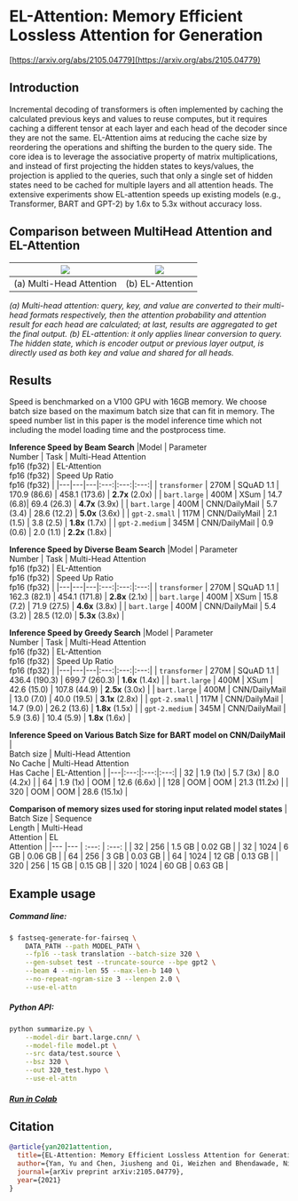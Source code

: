 # EL-Attention: Memory Efficient Lossless Attention for Generation

[https://arxiv.org/abs/2105.04779](https://arxiv.org/abs/2105.04779)

## Introduction

Incremental decoding of transformers is often implemented by caching the calculated previous keys and values to reuse computes, but it requires caching a different tensor at each layer and each head of the decoder since they are not the same. EL-Attention aims at reducing the cache size by reordering the operations and shifting the burden to the query side. The core idea is to leverage the associative property of matrix multiplications, and instead of first projecting the hidden states to keys/values, the projection is applied to the queries, such that only a single set of hidden states need to be cached for multiple layers and all attention heads. The extensive experiments show EL-attention speeds up existing models (e.g., Transformer, BART and GPT-2) by 1.6x to 5.3x without accuracy loss. 

## Comparison between MultiHead Attention and EL-Attention

![](subfigure-multi-head-attention.png)  |  ![](subfigure-EL-attention.png)
:-------------------------:|:-------------------------:
(a) Multi-Head Attention             |  (b) EL-Attention





*(a) Multi-head attention: query, key, and value are converted to their multi-head formats respectively, then the attention probability and attention result for each head are calculated; at last, results are aggregated to get the final output. (b) EL-attention: it only applies linear conversion to query. The hidden state, which is encoder output or previous layer output, is directly used as both key and value and shared for all heads.*

## Results

Speed is benchmarked on a V100 GPU with 16GB memory. We choose batch size based on the maximum batch size that can fit in memory. The speed number list in this paper is the model inference time which not including the model loading time and the postprocess time. 

**Inference Speed by Beam Search**
|Model | Parameter <br> Number | Task |  Multi-Head Attention <br> fp16 (fp32) |  EL-Attention <br> fp16 (fp32) |  Speed Up Ratio <br> fp16 (fp32) |
|---|---|---|:---:|:---:|:---:|
| `transformer` | 270M | SQuAD 1.1 | 170.9 (86.6) | 458.1 (173.6) | **2.7x** (2.0x) |
| `bart.large` | 400M | XSum | 14.7 (6.8)| 69.4 (26.3)  | **4.7x** (3.9x) |
| `bart.large` | 400M | CNN/DailyMail  | 5.7 (3.4) | 28.6 (12.2)  | **5.0x** (3.6x) |
| `gpt-2.small` | 117M | CNN/DailyMail | 2.1 (1.5) | 3.8 (2.5) | **1.8x** (1.7x) |
| `gpt-2.medium` | 345M | CNN/DailyMail | 0.9 (0.6) | 2.0 (1.1) | **2.2x** (1.8x) |

**Inference Speed by Diverse Beam Search**
|Model | Parameter <br> Number | Task |  Multi-Head Attention <br> fp16 (fp32) |  EL-Attention <br> fp16 (fp32) |  Speed Up Ratio <br> fp16 (fp32) |
|---|---|---|:---:|:---:|:---:|
| `transformer` | 270M | SQuAD 1.1 | 162.3 (82.1) | 454.1 (171.8) | **2.8x** (2.1x)  |
| `bart.large` | 400M | XSum | 15.8 (7.2) | 71.9 (27.5) | **4.6x** (3.8x)   |
| `bart.large` | 400M | CNN/DailyMail | 5.4 (3.2) | 28.5 (12.0) | **5.3x** (3.8x) |

**Inference Speed by Greedy Search**
|Model | Parameter <br> Number | Task |  Multi-Head Attention <br> fp16 (fp32) |  EL-Attention <br> fp16 (fp32) |  Speed Up Ratio <br> fp16 (fp32) |
|---|---|---|:---:|:---:|:---:|
| `transformer` | 270M | SQuAD 1.1 |  436.4 (190.3)   | 699.7 (260.3)   | **1.6x** (1.4x)  |
| `bart.large` | 400M  | XSum | 42.6 (15.0) | 107.8 (44.9)  | **2.5x** (3.0x)  |
| `bart.large` | 400M | CNN/DailyMail | 13.0 (7.0) | 40.0 (19.5) | **3.1x** (2.8x) |
| `gpt-2.small` | 117M  | CNN/DailyMail | 14.7 (9.0) | 26.2 (13.6) | **1.8x** (1.5x) |
| `gpt-2.medium` | 345M  | CNN/DailyMail | 5.9 (3.6) | 10.4 (5.9) | **1.8x** (1.6x) |

**Inference Speed on Various Batch Size for BART model on CNN/DailyMail**
| <br> Batch size | Multi-Head Attention <br> No Cache | Multi-Head Attention <br> Has Cache | EL-Attention |
|---|:---:|:---:|:---:|
| 32 | 1.9 (1x) | 5.7 (3x) | 8.0 (4.2x) |
| 64 | 1.9 (1x) | OOM | 12.6 (6.6x) |
| 128 | OOM | OOM | 21.3 (11.2x) |
| 320 | OOM | OOM | 28.6 (15.1x) |

**Comparison of memory sizes used for storing input related model states**
| Batch Size | Sequence <br> Length | Multi-Head <br> Attention | EL <br> Attention |
|--- |--- | :---: | :---: |
| 32 | 256 | 1.5 GB | 0.02 GB |
| 32 | 1024 | 6 GB | 0.06 GB |
| 64 | 256 | 3 GB | 0.03 GB |
| 64 | 1024 | 12 GB | 0.13 GB | 
| 320 | 256 | 15 GB | 0.15 GB |
| 320 | 1024 | 60 GB | 0.63 GB |

## Example usage

##### Command line:
```bash
$ fastseq-generate-for-fairseq \
    DATA_PATH --path MODEL_PATH \
    --fp16 --task translation --batch-size 320 \
    --gen-subset test --truncate-source --bpe gpt2 \
    --beam 4 --min-len 55 --max-len-b 140 \
    --no-repeat-ngram-size 3 --lenpen 2.0 \
    --use-el-attn
```

##### Python API:
```bash
python summarize.py \
    --model-dir bart.large.cnn/ \
    --model-file model.pt \
    --src data/test.source \
    --bsz 320 \
    --out 320_test.hypo \
    --use-el-attn
```
##### [Run in Colab](https://colab.research.google.com/github/microsoft/fastseq/blob/EL-attention-doc/examples/EL-attention/EL_attention_Demo.ipynb)

## Citation

```bibtex
@article{yan2021attention,
  title={EL-Attention: Memory Efficient Lossless Attention for Generation},
  author={Yan, Yu and Chen, Jiusheng and Qi, Weizhen and Bhendawade, Nikhil and Gong, Yeyun and Duan, Nan and Zhang, Ruofei},
  journal={arXiv preprint arXiv:2105.04779},
  year={2021}
}
```

